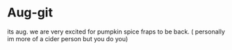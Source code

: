 # Aug-git

its aug. we are very excited for pumpkin spice fraps to be back. ( personally im more of a cider person but you do you)  
